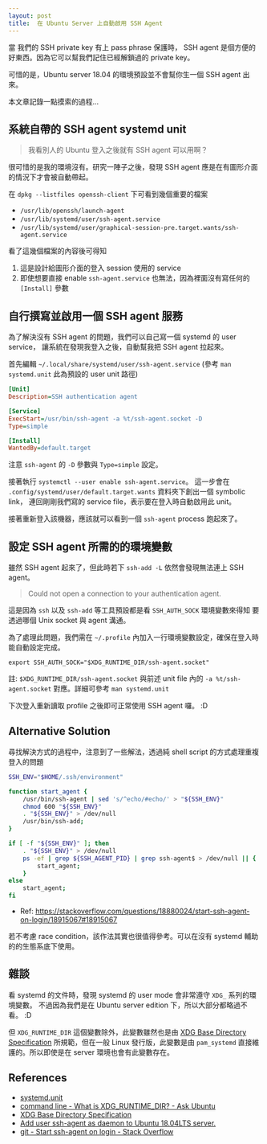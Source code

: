 ```yaml
---
layout: post
title:  在 Ubuntu Server 上自動啟用 SSH Agent
---
```


當 我們的 SSH private key 有上 pass phrase 保護時，
SSH agent 是個方便的好東西。因為它可以幫我們記住已經解鎖過的 private key。 

可惜的是，Ubuntu server 18.04 的環境預設並不會幫你生一個 SSH agent 出來。

本文章記錄一點摸索的過程...

## 系統自帶的 SSH agent systemd unit

> 我看別人的 Ubuntu 登入之後就有 SSH agent 可以用啊？

很可惜的是我的環境沒有。研究一陣子之後，發現 SSH agent 應是在有圖形介面
的情況下才會被自動帶起。

在 `dpkg --listfiles openssh-client` 下可看到幾個重要的檔案

- `/usr/lib/openssh/launch-agent`
- `/usr/lib/systemd/user/ssh-agent.service`
- `/usr/lib/systemd/user/graphical-session-pre.target.wants/ssh-agent.service`

看了這幾個檔案的內容後可得知

1. 這是設計給圖形介面的登入 session 使用的 service
2. 即使想要直接 enable `ssh-agent.service` 也無法，因為裡面沒有寫任何的 `[Install]` 參數

## 自行撰寫並啟用一個 SSH agent 服務

為了解決沒有 SSH agent 的問題，我們可以自己寫一個 systemd 的 user service，
讓系統在發現我登入之後，自動幫我把 SSH agent 拉起來。

首先編輯 `~/.local/share/systemd/user/ssh-agent.service` (參考 `man systemd.unit` 此為預設的 user unit 路徑)

``` ini
[Unit]
Description=SSH authentication agent

[Service]
ExecStart=/usr/bin/ssh-agent -a %t/ssh-agent.socket -D
Type=simple

[Install]
WantedBy=default.target
```

注意 `ssh-agent` 的 `-D` 參數與 `Type=simple` 設定。

接著執行 `systemctl --user enable ssh-agent.service`。
這一步會在 `.config/systemd/user/default.target.wants` 資料夾下創出一個 symbolic link，
連回剛剛我們寫的 service file，表示要在登入時自動啟用此 unit。

接著重新登入該機器，應該就可以看到一個 `ssh-agent` process 跑起來了。

## 設定 SSH agent 所需的的環境變數

雖然 SSH agent 起來了，但此時若下 `ssh-add -L` 依然會發現無法連上 SSH agent。

> Could not open a connection to your authentication agent.

這是因為 `ssh` 以及 `ssh-add` 等工具預設都是看 `SSH_AUTH_SOCK` 環境變數來得知
要透過哪個 Unix socket 與 agent 溝通。

為了處理此問題，我們需在 `~/.profile` 內加入一行環境變數設定，確保在登入時能自動設定完成。

``` shell
export SSH_AUTH_SOCK="$XDG_RUNTIME_DIR/ssh-agent.socket"
```

註: `$XDG_RUNTIME_DIR/ssh-agent.socket` 與前述 unit file 內的 `-a %t/ssh-agent.socket` 對應。詳細可參考 `man systemd.unit`

下次登入重新讀取 profile 之後即可正常使用 SSH agent 囉。 :D

## Alternative Solution

尋找解決方式的過程中，注意到了一些解法，透過純 shell script 的方式處理重複登入的問題

``` bash
SSH_ENV="$HOME/.ssh/environment"

function start_agent {
    /usr/bin/ssh-agent | sed 's/^echo/#echo/' > "${SSH_ENV}"
    chmod 600 "${SSH_ENV}"
    . "${SSH_ENV}" > /dev/null
    /usr/bin/ssh-add;
}

if [ -f "${SSH_ENV}" ]; then
    . "${SSH_ENV}" > /dev/null
    ps -ef | grep ${SSH_AGENT_PID} | grep ssh-agent$ > /dev/null || {
        start_agent;
    }
else
    start_agent;
fi
```

- Ref: <https://stackoverflow.com/questions/18880024/start-ssh-agent-on-login/18915067#18915067>

若不考慮 race condition，該作法其實也很值得參考。可以在沒有 systemd 輔助的的生態系底下使用。

## 雜談

看 systemd 的文件時，發現 systemd 的 user mode 會非常遵守 `XDG_` 系列的環境變數。
不過因為我們是在 Ubuntu server edition 下，所以大部分都略過不看。 :D

但 `XDG_RUNTIME_DIR` 這個變數除外，此變數雖然也是由
[XDG Base Directory Specification](https://specifications.freedesktop.org/basedir-spec/basedir-spec-latest.html)
所規範，但在一般 Linux 發行版，此變數是由 `pam_systemd` 直接維護的。所以即使是在 server
環境也會有此變數存在。

## References

- [systemd.unit](https://www.freedesktop.org/software/systemd/man/systemd.unit.html)
- [command line - What is XDG_RUNTIME_DIR? - Ask Ubuntu](https://askubuntu.com/questions/872792/what-is-xdg-runtime-dir)
- [XDG Base Directory Specification](https://specifications.freedesktop.org/basedir-spec/basedir-spec-latest.html)
- [Add user ssh-agent as daemon to Ubuntu 18.04LTS server.](https://gist.github.com/magnetikonline/b6255da90606fe9c5c25d3333c98c90d)
- [git - Start ssh-agent on login - Stack Overflow](https://stackoverflow.com/questions/18880024/start-ssh-agent-on-login)
